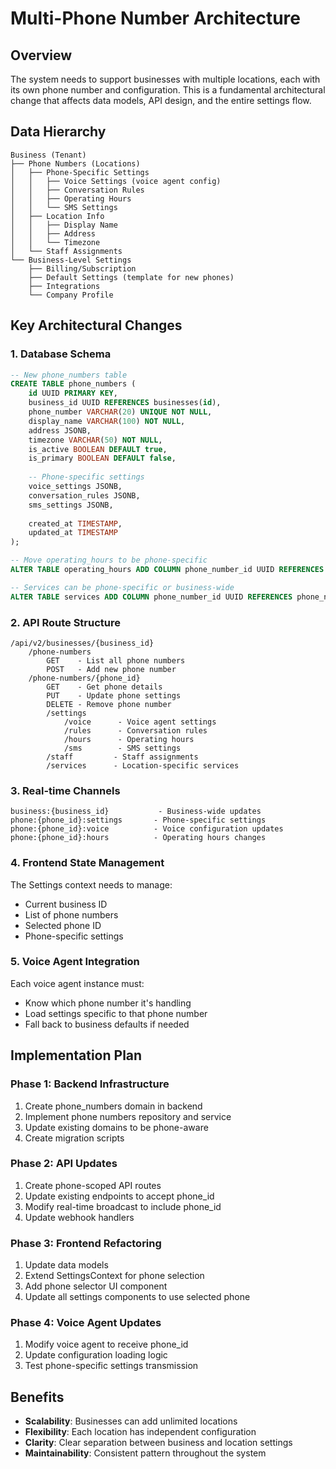 # Multi-Phone Number Architecture

## Overview
The system needs to support businesses with multiple locations, each with its own phone number and configuration. This is a fundamental architectural change that affects data models, API design, and the entire settings flow.

## Data Hierarchy

```
Business (Tenant)
├── Phone Numbers (Locations)
│   ├── Phone-Specific Settings
│   │   ├── Voice Settings (voice agent config)
│   │   ├── Conversation Rules
│   │   ├── Operating Hours
│   │   └── SMS Settings
│   ├── Location Info
│   │   ├── Display Name
│   │   ├── Address
│   │   └── Timezone
│   └── Staff Assignments
└── Business-Level Settings
    ├── Billing/Subscription
    ├── Default Settings (template for new phones)
    ├── Integrations
    └── Company Profile
```

## Key Architectural Changes

### 1. Database Schema
```sql
-- New phone_numbers table
CREATE TABLE phone_numbers (
    id UUID PRIMARY KEY,
    business_id UUID REFERENCES businesses(id),
    phone_number VARCHAR(20) UNIQUE NOT NULL,
    display_name VARCHAR(100) NOT NULL,
    address JSONB,
    timezone VARCHAR(50) NOT NULL,
    is_active BOOLEAN DEFAULT true,
    is_primary BOOLEAN DEFAULT false,
    
    -- Phone-specific settings
    voice_settings JSONB,
    conversation_rules JSONB,
    sms_settings JSONB,
    
    created_at TIMESTAMP,
    updated_at TIMESTAMP
);

-- Move operating_hours to be phone-specific
ALTER TABLE operating_hours ADD COLUMN phone_number_id UUID REFERENCES phone_numbers(id);

-- Services can be phone-specific or business-wide
ALTER TABLE services ADD COLUMN phone_number_id UUID REFERENCES phone_numbers(id) NULL;
```

### 2. API Route Structure
```
/api/v2/businesses/{business_id}
    /phone-numbers
        GET    - List all phone numbers
        POST   - Add new phone number
    /phone-numbers/{phone_id}
        GET    - Get phone details
        PUT    - Update phone settings
        DELETE - Remove phone number
        /settings
            /voice      - Voice agent settings
            /rules      - Conversation rules
            /hours      - Operating hours
            /sms        - SMS settings
        /staff         - Staff assignments
        /services      - Location-specific services
```

### 3. Real-time Channels
```
business:{business_id}           - Business-wide updates
phone:{phone_id}:settings       - Phone-specific settings
phone:{phone_id}:voice          - Voice configuration updates
phone:{phone_id}:hours          - Operating hours changes
```

### 4. Frontend State Management
The Settings context needs to manage:
- Current business ID
- List of phone numbers
- Selected phone ID
- Phone-specific settings

### 5. Voice Agent Integration
Each voice agent instance must:
- Know which phone number it's handling
- Load settings specific to that phone number
- Fall back to business defaults if needed

## Implementation Plan

### Phase 1: Backend Infrastructure
1. Create phone_numbers domain in backend
2. Implement phone numbers repository and service
3. Update existing domains to be phone-aware
4. Create migration scripts

### Phase 2: API Updates
1. Create phone-scoped API routes
2. Update existing endpoints to accept phone_id
3. Modify real-time broadcast to include phone_id
4. Update webhook handlers

### Phase 3: Frontend Refactoring
1. Update data models
2. Extend SettingsContext for phone selection
3. Add phone selector UI component
4. Update all settings components to use selected phone

### Phase 4: Voice Agent Updates
1. Modify voice agent to receive phone_id
2. Update configuration loading logic
3. Test phone-specific settings transmission

## Benefits
- **Scalability**: Businesses can add unlimited locations
- **Flexibility**: Each location has independent configuration
- **Clarity**: Clear separation between business and location settings
- **Maintainability**: Consistent pattern throughout the system